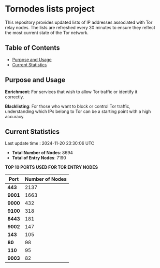 # Tornodes lists project

This repository provides updated lists of IP addresses associated with Tor relay nodes. The lists are refreshed every 30 minutes to ensure they reflect the most current state of the Tor network.

## Table of Contents

- [Purpose and Usage](#purpose-and-usage)
- [Current Statistics](#current-statistics)


## Purpose and Usage

**Enrichment**: For services that wish to allow Tor traffic or identify it correctly.

**Blacklisting**: For those who want to block or control Tor traffic, understanding which IPs belong to Tor can be a starting point with a high accuracy.

## Current Statistics

Last update time : 2024-11-20 23:30:06 UTC

- **Total Number of Nodes**: 8694
- **Total of Entry Nodes**: 7190

**TOP 10 PORTS USED FOR TOR ENTRY NODES**

| **Port** | **Number of Nodes** |
|------|-----------------|
| **443**   | 2137  |
| **9001**   | 1663  |
| **9000**   | 432  |
| **9100**   | 318  |
| **8443**   | 181  |
| **9002**   | 147  |
| **143**   | 105  |
| **80**   | 98  |
| **110**   | 95  |
| **9003**   | 82  |

